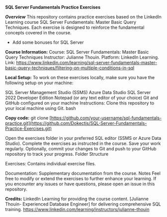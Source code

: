 **SQL Server Fundamentals Practice Exercises**

_**Overview**_
This repository contains practice exercises based on the LinkedIn Learning course SQL Server Fundamentals: Master Basic Query Techniques.
Each exercise is designed to reinforce the fundamental concepts covered in the course.
+ Add some bonuses for SQL Server

**Course Information:**
Course: SQL Server Fundamentals: Master Basic Query Techniques
Instructor: Julianne Thouin.
Platform: LinkedIn Learning.
Link: https://www.linkedin.com/learning/sql-server-fundamentals-master-basic-query-techniques/filtering-on-multiple-conditions-in-sql


**Local Setup:**
To work on these exercises locally, make sure you have the following setup on your machine:

SQL Server Management Studio (SSMS)
Azure Data Studio
SQL Server 2022 Developer Edition
Notepad (or any text editor of your choice)
Git and GitHub configured on your machine
Instructions:
Clone this repository to your local machine using Git.
bash


**Copy code:**
git clone [https://github.com/your-username/sql-fundamentals-practice.git](https://github.com/Dokectis/SQL-Server-Fundamentals-Practice-Exercises.git)

Open the exercises folder in your preferred SQL editor (SSMS or Azure Data Studio).
Complete the exercises as instructed in the course.
Save your work regularly.
Optionally, commit your changes to Git and push to your GitHub repository to track your progress.
Folder Structure

Exercises: Contains individual exercise files.

Documentation: Supplementary documentation from the course.
Notes
Feel free to modify or extend the exercises to further enhance your learning.
If you encounter any issues or have questions, please open an issue in this repository.


**Credits:**
LinkedIn Learning for providing the course content.
[Julianne Thouin- Experienced Database Engineer] for delivering comprehensive SQL training.
https://www.linkedin.com/learning/instructors/julianne-thouin
